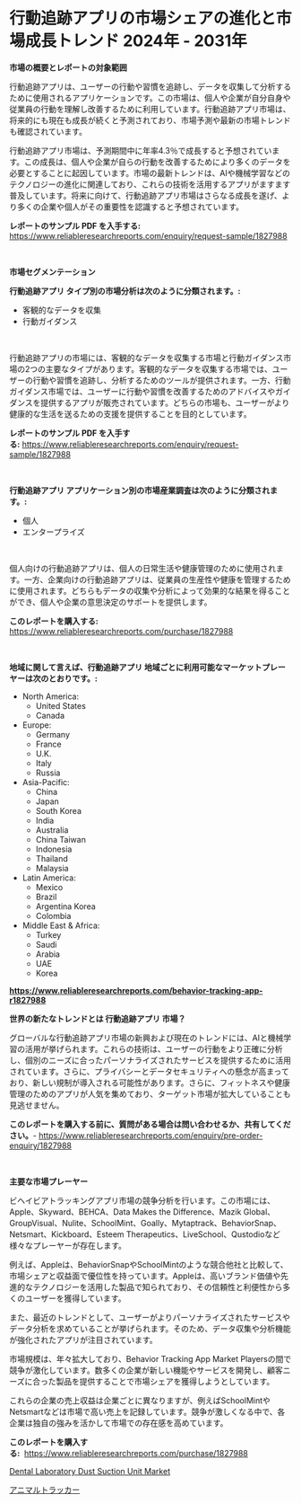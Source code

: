 <p><h1>行動追跡アプリの市場シェアの進化と市場成長トレンド 2024年 - 2031年</h1></p><p><strong>市場の概要とレポートの対象範囲</strong></p>
<p><p>行動追跡アプリは、ユーザーの行動や習慣を追跡し、データを収集して分析するために使用されるアプリケーションです。この市場は、個人や企業が自分自身や従業員の行動を理解し改善するために利用しています。行動追跡アプリ市場は、将来的にも現在も成長が続くと予測されており、市場予測や最新の市場トレンドも確認されています。</p><p>行動追跡アプリ市場は、予測期間中に年率4.3％で成長すると予想されています。この成長は、個人や企業が自らの行動を改善するためにより多くのデータを必要とすることに起因しています。市場の最新トレンドは、AIや機械学習などのテクノロジーの進化に関連しており、これらの技術を活用するアプリがますます普及しています。将来に向けて、行動追跡アプリ市場はさらなる成長を遂げ、より多くの企業や個人がその重要性を認識すると予想されています。</p></p>
<p><strong>レポートのサンプル PDF を入手する:</strong> <a href="https://www.reliableresearchreports.com/enquiry/request-sample/1827988">https://www.reliableresearchreports.com/enquiry/request-sample/1827988</a></p>
<p>&nbsp;</p>
<p><strong>市場セグメンテーション</strong></p>
<p><strong>行動追跡アプリ タイプ別の市場分析は次のように分類されます。:</strong></p>
<p><ul><li>客観的なデータを収集</li><li>行動ガイダンス</li></ul></p>
<p>&nbsp;</p>
<p><p>行動追跡アプリの市場には、客観的なデータを収集する市場と行動ガイダンス市場の2つの主要なタイプがあります。客観的なデータを収集する市場では、ユーザーの行動や習慣を追跡し、分析するためのツールが提供されます。一方、行動ガイダンス市場では、ユーザーに行動や習慣を改善するためのアドバイスやガイダンスを提供するアプリが販売されています。どちらの市場も、ユーザーがより健康的な生活を送るための支援を提供することを目的としています。</p></p>
<p><strong>レポートのサンプル PDF を入手する:</strong>&nbsp;<a href="https://www.reliableresearchreports.com/enquiry/request-sample/1827988">https://www.reliableresearchreports.com/enquiry/request-sample/1827988</a></p>
<p>&nbsp;</p>
<p><strong> 行動追跡アプリ アプリケーション別の市場産業調査は次のように分類されます。:</strong></p>
<p><ul><li>個人</li><li>エンタープライズ</li></ul></p>
<p>&nbsp;</p>
<p><p>個人向けの行動追跡アプリは、個人の日常生活や健康管理のために使用されます。一方、企業向けの行動追跡アプリは、従業員の生産性や健康を管理するために使用されます。どちらもデータの収集や分析によって効果的な結果を得ることができ、個人や企業の意思決定のサポートを提供します。</p></p>
<p><strong>このレポートを購入する:</strong>&nbsp; <a href="https://www.reliableresearchreports.com/purchase/1827988">https://www.reliableresearchreports.com/purchase/1827988</a></p>
<p>&nbsp;</p>
<p><strong>地域に関して言えば、行動追跡アプリ 地域ごとに利用可能なマーケットプレーヤーは次のとおりです。:</strong></p>
<p><ul>
    <li>
        North America:
        <ul>
            <li>United States</li>
            <li>Canada</li>
        </ul>
    </li>
    <li>
        Europe:
        <ul>
            <li>Germany</li>
            <li>France</li>
            <li>U.K.</li>
            <li>Italy</li>
            <li>Russia</li>
        </ul>
    </li>
    <li>
        Asia-Pacific:
        <ul>
            <li>China</li>
            <li>Japan</li>
            <li>South Korea</li>
            <li>India</li>
            <li>Australia</li>
            <li>China Taiwan</li>
            <li>Indonesia</li>
            <li>Thailand</li>
            <li>Malaysia</li>
        </ul>
    </li>
    <li>
        Latin America:
        <ul>
            <li>Mexico</li>
            <li>Brazil</li>
            <li>Argentina Korea</li>
            <li>Colombia</li>
        </ul>
    </li>
    <li>
        Middle East & Africa:
        <ul>
            <li>Turkey</li>
            <li>Saudi</li>
            <li>Arabia</li>
            <li>UAE</li>
            <li>Korea</li>
        </ul>
    </li>
    </ul></p>
<p><strong><a href="https://www.reliableresearchreports.com/behavior-tracking-app-r1827988">https://www.reliableresearchreports.com/behavior-tracking-app-r1827988</a></strong>&nbsp;</p>
<p><strong>世界の新たなトレンドとは 行動追跡アプリ 市場？</strong></p>
<p><p>グローバルな行動追跡アプリ市場の新興および現在のトレンドには、AIと機械学習の活用が挙げられます。これらの技術は、ユーザーの行動をより正確に分析し、個別のニーズに合ったパーソナライズされたサービスを提供するために活用されています。さらに、プライバシーとデータセキュリティへの懸念が高まっており、新しい規制が導入される可能性があります。さらに、フィットネスや健康管理のためのアプリが人気を集めており、ターゲット市場が拡大していることも見逃せません。</p></p>
<p><strong>このレポートを購入する前に、質問がある場合は問い合わせるか、共有してください。</strong>- <a href="https://www.reliableresearchreports.com/enquiry/pre-order-enquiry/1827988">https://www.reliableresearchreports.com/enquiry/pre-order-enquiry/1827988</a></p>
<p>&nbsp;</p>
<p><strong>主要な市場プレーヤー</strong></p>
<p><p>ビヘイビアトラッキングアプリ市場の競争分析を行います。この市場には、Apple、Skyward、BEHCA、Data Makes the Difference、Mazik Global、GroupVisual、Nulite、SchoolMint、Goally、Mytaptrack、BehaviorSnap、Netsmart、Kickboard、Esteem Therapeutics、LiveSchool、Qustodioなど様々なプレーヤーが存在します。</p><p>例えば、Appleは、BehaviorSnapやSchoolMintのような競合他社と比較して、市場シェアと収益面で優位性を持っています。Appleは、高いブランド価値や先進的なテクノロジーを活用した製品で知られており、その信頼性と利便性から多くのユーザーを獲得しています。</p><p>また、最近のトレンドとして、ユーザーがよりパーソナライズされたサービスやデータ分析を求めていることが挙げられます。そのため、データ収集や分析機能が強化されたアプリが注目されています。</p><p>市場規模は、年々拡大しており、Behavior Tracking App Market Playersの間で競争が激化しています。数多くの企業が新しい機能やサービスを開発し、顧客ニーズに合った製品を提供することで市場シェアを獲得しようとしています。</p><p>これらの企業の売上収益は企業ごとに異なりますが、例えばSchoolMintやNetsmartなどは市場で高い売上を記録しています。競争が激しくなる中で、各企業は独自の強みを活かして市場での存在感を高めています。</p></p>
<p><strong>このレポートを購入する:</strong>&nbsp;&nbsp;<a href="https://www.reliableresearchreports.com/purchase/1827988">https://www.reliableresearchreports.com/purchase/1827988</a></p>
<p><p><a href="https://acidic-farm-354.notion.site/Dental-Laboratory-Dust-Suction-Unit-Market-Share-Evolution-and-Market-Growth-Trends-2024-2031-1324dc3b297a42f0a76c26ff529f158f">Dental Laboratory Dust Suction Unit Market</a></p><p><a href="https://github.com/one-cool-chick/Market-Research-Report-List-1/blob/main/921307132364.md">アニマルトラッカー</a></p></p>